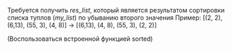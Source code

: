 Требуется получить *res_list*, который является результатом сортировки списка
туплов (*my_list*) по убыванию второго значения
Пример: [(2, 2), (6,13), (55, 3), (4, 8)] -> [(6,13), (4, 8), (55, 3), (2, 2)]

(Воспользоваться встроенной функцией sorted)
